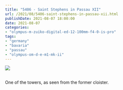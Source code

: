 ```yaml
---
title: "5406 - Saint Stephens in Passau XII"
url: /2021/08/5406-saint-stephens-in-passau-xii.html
publishDate: 2021-08-07 18:00:00
date: 2021-08-07
categories:
- "olympus-m-zuiko-digital-ed-12-100mm-f4-0-is-pro"
tags:
- "germany"
- "bavaria"
- "passau"
- "olympus-om-d-e-m1-mk-ii"
---
```

<div class="container">
<div class="center"><a target="_blank" href="https://d25zfm9zpd7gm5.cloudfront.net/1200x1200/2019/20190621_085620_lr.jpg"><img class="webfeedsFeaturedVisual" src="https://d25zfm9zpd7gm5.cloudfront.net/0600x0600/2019/20190621_085620_lr.jpg" /></a></div>
</div>
<br />

One of the towers, as seen from the former cloister.
